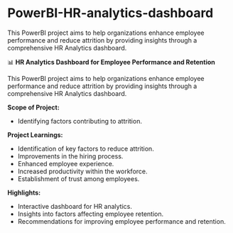 # PowerBI-HR-analytics-dashboard

This PowerBI project aims to help organizations enhance employee performance and reduce attrition by providing insights through a comprehensive HR Analytics dashboard.


📊 **HR Analytics Dashboard for Employee Performance and Retention**

This PowerBI project aims to help organizations enhance employee performance and reduce attrition by providing insights through a comprehensive HR Analytics dashboard.

**Scope of Project:**
- Identifying factors contributing to attrition.
  
**Project Learnings:**
- Identification of key factors to reduce attrition.
- Improvements in the hiring process.
- Enhanced employee experience.
- Increased productivity within the workforce.
- Establishment of trust among employees.

**Highlights:**
- Interactive dashboard for HR analytics.
- Insights into factors affecting employee retention.
- Recommendations for improving employee performance and retention.
